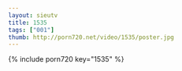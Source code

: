 ```yaml
--- 
layout: sieutv
title: 1535
tags: ["001"]
thumb: http://porn720.net/video/1535/poster.jpg
---
```

{% include porn720 key="1535" %} 
